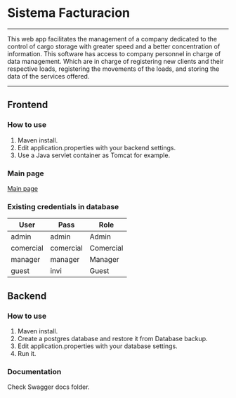 # Sistema Facturacion #
- - - - 

This web app facilitates the management of a company dedicated to the control of cargo storage with greater speed and a better concentration of information. This software has access to company personnel in charge of data management. Which are in charge of registering new clients and their respective loads, registering the movements of the loads, and storing the data of the services offered.

- - - -

## Frontend ## 

### How to use ###

1. Maven install.
2. Edit application.properties with your backend settings.
3. Use a Java servlet container as Tomcat for example.

### Main page ###

[Main page](https://imgur.com/gallery/2ExtQbk "Main page")

### Existing credentials in database ###

User  | Pass  |  Role
----- | ----- | -----
admin | admin |  Admin
comercial | comercial | Comercial
manager | manager| Manager
guest | invi  |  Guest

## Backend ##

### How to use ###

1. Maven install.
2. Create a postgres database and restore it from Database backup.
3. Edit application.properties with your database settings.
4. Run it.

### Documentation ###

Check Swagger docs folder.




